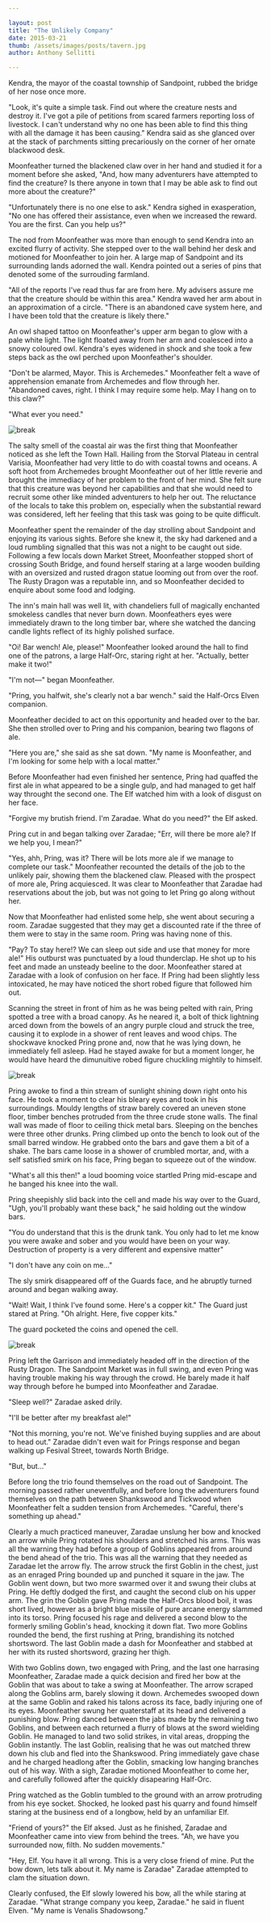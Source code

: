 ```yaml
---

layout: post
title: "The Unlikely Company"
date: 2015-03-21
thumb: /assets/images/posts/tavern.jpg
author: Anthony Sellitti

---
```


Kendra, the mayor of the coastal township of Sandpoint, rubbed the bridge of her nose once more.

"Look, it's quite a simple task. Find out where the creature nests and destroy it. I've got a pile of petitions from scared farmers reporting loss of livestock. I can't understand why no one has been able to find this thing with all the damage it has been causing." Kendra said as she glanced over at the stack of parchments sitting precariously on the corner of her ornate blackwood desk.

Moonfeather turned the blackened claw over in her hand and studied it for a moment before she asked, "And, how many adventurers have attempted to find the creature? Is there anyone in town that I may be able ask to find out more about the creature?"

"Unfortunately there is no one else to ask." Kendra sighed in exasperation, "No one has offered their assistance, even when we increased the reward. You are the first. Can you help us?"

The nod from Moonfeather was more than enough to send Kendra into an excited flurry of activity. She stepped over to the wall behind her desk and motioned for Moonfeather to join her. A large map of Sandpoint and its surrounding lands adorned the wall. Kendra pointed out a series of pins that denoted some of the surrouding farmland.

"All of the reports I've read thus far are from here. My advisers assure me that the creature should be within this area." Kendra waved her arm about in an approximation of a circle. "There is an abandoned cave system here, and I have been told that the creature is likely there."

An owl shaped tattoo on Moonfeather's upper arm began to glow with a pale white light. The light floated away from her arm and coalesced into a snowy coloured owl. Kendra's eyes widened in shock and she took a few steps back as the owl perched upon Moonfeather's shoulder.

"Don't be alarmed, Mayor. This is Archemedes." Moonfeather felt a wave of apprehension emanate from Archemedes and flow through her. "Abandoned caves, right. I think I may require some help. May I hang on to this claw?"

"What ever you need."

![break](/assets/images/posts/break.png)

The salty smell of the coastal air was the first thing that Moonfeather noticed as she left the Town Hall. Hailing from the Storval Plateau in central Varisia, Moonfeather had very little to do with coastal towns and oceans. A soft hoot from Archemedes brought Moonfeather out of her little reverie and brought the immediacy of her problem to the front of her mind. She felt sure that this creature was beyond her capabilities and that she would need to recruit some other like minded adventurers to help her out. The reluctance of the locals to take this problem on, especially when the substantial reward was considered, left her feeling that this task was going to be quite difficult.

Moonfeather spent the remainder of the day strolling about Sandpoint and enjoying its various sights. Before she knew it, the sky had darkened and a loud rumbling signalled that this was not a night to be caught out side. Following a few locals down Market Street, Moonfeather stopped short of crossing South Bridge, and found herself staring at a large wooden building with an oversized and rusted dragon statue looming out from over the roof. The Rusty Dragon was a reputable inn, and so Moonfeather decided to enquire about some food and lodging.

The inn's main hall was well lit, with chandeliers full of magically enchanted smokeless candles that never burn down. Moonfeathers eyes were immediately drawn to the long timber bar, where she watched the dancing candle lights reflect of its highly polished surface.

"Oi! Bar wench! Ale, please!" Moonfeather looked around the hall to find one of the patrons, a large Half-Orc, staring right at her. "Actually, better make it two!"

"I'm not&mdash;" began Moonfeather.

"Pring, you halfwit, she's clearly not a bar wench." said the Half-Orcs Elven companion.

Moonfeather decided to act on this opportunity and headed over to the bar. She then strolled over to Pring and his companion, bearing two flagons of ale.

"Here you are," she said as she sat down. "My name is Moonfeather, and I'm looking for some help with a local matter."

Before Moonfeather had even finished her sentence, Pring had quaffed the first ale in what appeared to be a single gulp, and had managed to get half way throught the second one. The Elf watched him with a look of disgust on her face.

"Forgive my brutish friend. I'm Zaradae. What do you need?" the Elf asked.

Pring cut in and began talking over Zaradae; "Err, will there be more ale? If we help you, I mean?"

"Yes, ahh, Pring, was it? There will be lots more ale if we manage to complete our task." Moonfeather recounted the details of the job to the unlikely pair, showing them the blackened claw. Pleased with the prospect of more ale, Pring acquiesced. It was clear to Moonfeather that Zaradae had reservations about the job, but was not going to let Pring go along without her.

Now that Moonfeather had enlisted some help, she went about securing a room. Zaradae suggested that they may get a discounted rate if the three of them were to stay in the same room. Pring was having none of this.

"Pay? To stay here!? We can sleep out side and use that money for more ale!" His outburst was punctuated by a loud thunderclap. He shot up to his feet and made an unsteady beeline to the door. Moonfeather stared at Zaradae with a look of confusion on her face. If Pring had been slightly less intoxicated, he may have noticed the short robed figure that followed him out.

Scanning the street in front of him as he was being pelted with rain, Pring spotted a tree with a broad canopy. As he neared it, a bolt of thick lightning arced down from the bowels of an angry purple cloud and struck the tree, causing it to explode in a shower of rent leaves and wood chips. The shockwave knocked Pring prone and, now that he was lying down, he immediately fell asleep. Had he stayed awake for but a moment longer, he would have heard the dimunuitive robed figure chuckling mightily to himself.

![break](/assets/images/posts/break.png)

Pring awoke to find a thin stream of sunlight shining down right onto his face. He took a moment to clear his bleary eyes and took in his surroundings. Mouldy lengths of straw barely covered an uneven stone floor, timber benches protruded from the three crude stone walls. The final wall was made of floor to ceiling thick metal bars. Sleeping on the benches were three other drunks. Pring climbed up onto the bench to look out of the small barred window. He grabbed onto the bars and gave them a bit of a shake. The bars came loose in a shower of crumbled mortar, and, with a self satisfied smirk on his face, Pring began to squeeze out of the window.

"What's all this then!" a loud booming voice startled Pring mid-escape and he banged his knee into the wall.

Pring sheepishly slid back into the cell and made his way over to the Guard, "Ugh, you'll probably want these back," he said holding out the window bars.

"You do understand that this is the drunk tank. You only had to let me know you were awake and sober and you would have been on your way. Destruction of property is a very different and expensive matter"

"I don't have any coin on me..."

The sly smirk disappeared off of the Guards face, and he abruptly turned around and began walking away.

"Wait! Wait, I think I've found some. Here's a copper kit." The Guard just stared at Pring. "Oh alright. Here, five copper kits."

The guard pocketed the coins and opened the cell.

![break](/assets/images/posts/break.png)

Pring left the Garrison and immediately headed off in the direction of the Rusty Dragon. The Sandpoint Market was in full swing, and even Pring was having trouble making his way through the crowd. He barely made it half way through before he bumped into Moonfeather and Zaradae.

"Sleep well?" Zaradae asked drily.

"I'll be better after my breakfast ale!"

"Not this morning, you're not. We've finished buying supplies and are about to head out."  Zaradae didn't even wait for Prings response and began walking up Fesival Street, towards North Bridge.

"But, but..."

Before long the trio found themselves on the road out of Sandpoint. The morning passed rather uneventfully, and before long the adventurers found themselves on the path between Shankswood and Tickwood when Moonfeather felt a sudden tension from Archemedes. "Careful, there's something up ahead."

Clearly a much practiced maneuver, Zaradae unslung her bow and knocked an arrow while Pring rotated his shoulders and stretched his arms. This was all the warning they had before a group of Goblins appeared from around the bend ahead of the trio. This was all the warning that they needed as Zaradae let the arrow fly. The arrow struck the first Goblin in the chest, just as an enraged Pring bounded up and punched it square in the jaw. The Goblin went down, but two more swarmed over it and swung their clubs at Pring. He deftly dodged the first, and caught the second club on his upper arm. The grin the Goblin gave Pring made the Half-Orcs blood boil, it was short lived, however as a bright blue missile of pure arcane energy slammed into its torso. Pring focused his rage and delivered a second blow to the formerly smiling Goblin's head, knocking it down flat. Two more Goblins rounded the bend, the first rushing at Pring, brandishing its notched shortsword. The last Goblin made a dash for Moonfeather and stabbed at her with its rusted shortsword, grazing her thigh.

With two Goblins down, two engaged with Pring, and the last one harrasing Moonfeather, Zaradae made a quick decision and fired her bow at the Goblin that was about to take a swing at Moonfeather. The arrow scraped along the Goblins arm, barely slowing it down. Archemedes swooped down at the same Goblin and raked his talons across its face, badly injuring one of its eyes. Moonfeather swung her quaterstaff at its head and delivered a punishing blow. Pring danced between the jabs made by the remaining two Goblins, and between each returned a flurry of blows at the sword wielding Goblin. He managed to land two solid strikes, in vital areas, dropping the Goblin instantly. The last Goblin, realising that he was out matched threw down his club and fled into the Shankswood. Pring immediately gave chase and he charged headlong after the Goblin, smacking low hanging branches out of his way. With a sigh, Zaradae motioned Moonfeather to come her, and carefully followed after the quickly disapearing Half-Orc.

Pring watched as the Goblin tumbled to the ground with an arrow protruding from his eye socket. Shocked, he looked past his quarry and found himself staring at the business end of a longbow, held by an unfamiliar Elf.

"Friend of yours?" the Elf aksed. Just as he finished, Zaradae and Moonfeather came into view from behind the trees. "Ah, we have you surrounded now, filth. No sudden movements."

"Hey, Elf. You have it all wrong. This is a very close friend of mine. Put the bow down, lets talk about it. My name is Zaradae" Zaradae attempted to clam the situation down.

Clearly confused, the Elf slowly lowered his bow, all the while staring at Zaradae. "What strange company you keep, Zaradae." he said in fluent Elven. "My name is Venalis Shadowsong."
